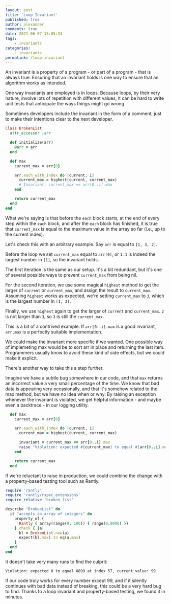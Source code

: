 ```yaml
---
layout: post
title: 'Loop Invariant'
published: true
author: alexander
comments: true
date: 2021-06-07 15:05:33
tags:
    - invariants
categories:
    - invariants
permalink: /loop-invariant
---
```

An invariant is a property of a program - or part of a program - that is always true. Ensuring that an invariant holds is one way to ensure that an algorithm works as intended.

One way invariants are employed is in loops. Because loops, by their very nature, involve lots of repetition with different values, it can be hard to write unit tests that anticipate the ways things might go wrong.

Sometimes developers include the invariant in the form of a comment, just to make their intentions clear to the next developer.

```ruby
Class BrokenList
  attr_accessor :arr

  def initialize(arr)
    @arr = arr
  end

  def max
    current_max = arr[0]

    arr.each_with_index do |current, i|
      current_max = highest(current, current_max)
      # Invariant: current_max == arr[0..i].max
    end

    return current_max
  end
end
```

What we're saying is that before the `each` block starts, at the end of every step within the `each` block, and after the `each` block has finished, it is true that `current_max` is equal to the maximum value in the array so far (i.e., up to the current index).

Let's check this with an arbitrary example. Say `arr` is equal to `[1, 3, 2]`.

Before the loop we set `current_max` equal to `arr[0]`, or `1`. `1` is indeed the largest number in `[1]`, so the invariant holds.

The first iteration is the same as our setup. It's a bit redundant, but it's one of several possible ways to prevent `current_max` from being nil.

For the second iteration, we use some magical `highest` method to get the larger of `current` or `current_max`, and assign the result to `current_max`. Assuming `highest` works as expected, we're setting `current_max` to `3`, which is the largest number in `[1, 3]`.

Finally, we use `highest` again to get the larger of `current` and `current_max`. `2` is not larger than `3`, so `3` is still the `current_max`.

This is a bit of a contrived example. If `arr[0..i].max` is a good invariant, `arr.max` is a perfectly suitable implementation.

We could make the invariant more specific if we wanted. One possible way of implemeting max would be to sort arr in place and returning the last item. Programmers usually know to avoid these kind of side effects, but we could make it explicit.

There's another way to take this a step further.

Imagine we have a subtle bug somewhere in our code, and that `max` returns an incorrect value a very small percentage of the time. We know that bad data is appearing very occasionally, and that it's somehow related to the max method, but we have no idea when or why. By raising an exception whenever the invariant is violated, we get helpful information - and maybe even a backtrace - in our logging utility.

```ruby
  def max
    current_max = arr[0]

    arr.each_with_index do |current, i|
      current_max = highest(current, current_max)

      invariant = current_max == arr[0..i].max
      raise "Violation: expected #{current_max} to equal #{arr[0..i].max} at index #{i}, current value: #{current}" unless invariant
    end

    return current_max
  end
```

If we're reluctant to raise in production, we could combine the change with a property-based testing tool such as Rantly.

```ruby
require 'rantly'
require 'rantly/rspec_extensions'
require_relative 'broken_list'

describe "BrokenList" do
  it "accepts an array of integers" do
    property_of {
      Rantly { array(range(0, 100)) { range(0,9000) }}
    }.check { |a|
      bl = BrokenList.new(a)
      expect(bl.max).to eq(a.max)
    }
  end
end
```

It doesn't take very many runs to find the culprit:

`Violation: expected 0 to equal 8899 at index 57, current value: 99`

If our code truly works for every number except 99, and if it silently continues with bad data instead of breaking, this could be a very hard bug to find. Thanks to a loop invariant and property-based testing, we found it in minutes.
